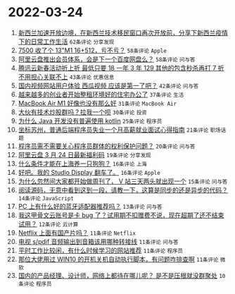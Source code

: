 # 2022-03-24

1. [新西兰加速开放边境，在新西兰技术移民窗口再次开放前，分享下新西兰疫情下的日常工作生活](https://www.v2ex.com/t/842543) `62条评论` `分享发现`
1. [7500 收了个 13"M1 16+512，亏不亏？](https://www.v2ex.com/t/842509) `58条评论` `Apple`
1. [阿里云盘推出会员体系，会是下一个百度网盘么？](https://www.v2ex.com/t/842520) `58条评论` `问与答`
1. [腾讯云新春活动折上折 最低只要 18 一年 3 年 129 其他的包含秒杀再打 7 折 不用担心关联不上](https://www.v2ex.com/t/842601) `43条评论` `优惠信息`
1. [国内视频网站用户体验 西瓜视频 应该是第一了吧？](https://www.v2ex.com/t/842528) `42条评论` `问与答`
1. [越来越多的创业者开始整租环境好的住宅办公了](https://www.v2ex.com/t/842596) `37条评论` `生活`
1. [MacBook Air M1 好像也没有那么好](https://www.v2ex.com/t/842614) `31条评论` `MacBook Air`
1. [大伙有技术炒股群吗？拉我一个呗](https://www.v2ex.com/t/842519) `30条评论` `投资`
1. [为什么 Java 开发没有普遍使用 kotlin](https://www.v2ex.com/t/842611) `25条评论` `程序员`
1. [坐标苏州，普通后端程序员失业一个月高薪就业面试心得指南](https://www.v2ex.com/t/842652) `21条评论` `职场话题`
1. [程序员需不需要关心程序员群体的权利保护问题？](https://www.v2ex.com/t/842542) `20条评论` `问与答`
1. [阿里云盘 3 月 24 日最新福利码](https://www.v2ex.com/t/842512) `19条评论` `分享发现`
1. [什么条件才能在上海养一只狗狗？](https://www.v2ex.com/t/842613) `16条评论` `上海`
1. [好吧。我的 Studio Display 翻车了。](https://www.v2ex.com/t/842597) `16条评论` `Apple`
1. [为什么忽然间大家都开始做周刊了， V 站三天两头就出现一个](https://www.v2ex.com/t/842511) `15条评论` `问与答`
1. [阅读源码，无意中看到这到一段，请教一下，这算是同步的还是异步的代码？](https://www.v2ex.com/t/842504) `14条评论` `JavaScript`
1. [PC 上有什么好的蓝牙适配器推荐吗？](https://www.v2ex.com/t/842535) `13条评论` `问与答`
1. [我这甲骨文云账号是卡 bug 了？试用期不扣赠费不说，现在超期了还不结束试用？](https://www.v2ex.com/t/842507) `12条评论` `云计算`
1. [Netflix 上面有国产片吗？](https://www.v2ex.com/t/842637) `11条评论` `Netflix`
1. [电视 s/pdif 音频输出到音箱该用哪种转接线](https://www.v2ex.com/t/842620) `11条评论` `问与答`
1. [平时工作比较闲，有什么时候学习的网站推荐](https://www.v2ex.com/t/842599) `11条评论` `程序员`
1. [那位大佬用过 WIN10 的开机关机自动执行脚本，有问题咋排查啊](https://www.v2ex.com/t/842569) `11条评论` `微软`
1. [国内的产品经理、设计师，网络上都待在哪儿呢？ 是不是压根就没群聚处](https://www.v2ex.com/t/842545) `10条评论` `程序员`

